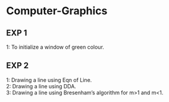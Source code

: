 # Computer-Graphics
## EXP 1 ##
1: To initialize a window of green colour. <br/>
## EXP 2 ##
1: Drawing a line using Eqn of Line.<br/>
2: Drawing a line using DDA.<br/>
3: Drawing a line using Bresenham’s algorithm for m>1 and m<1.<br/>
